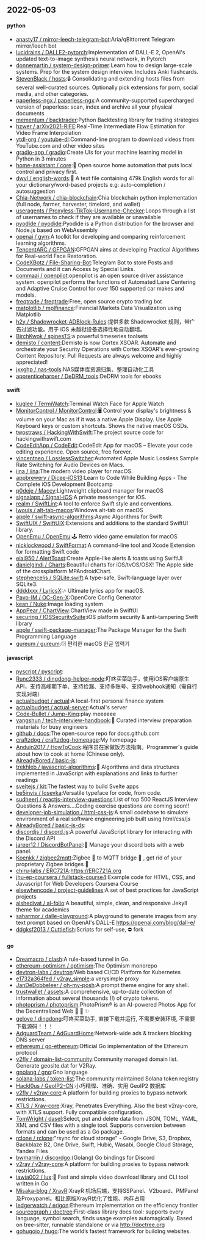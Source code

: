 ## 2022-05-03

#### python
* [anasty17 / mirror-leech-telegram-bot](https://github.com/anasty17/mirror-leech-telegram-bot):Aria/qBittorrent Telegram mirror/leech bot
* [lucidrains / DALLE2-pytorch](https://github.com/lucidrains/DALLE2-pytorch):Implementation of DALL-E 2, OpenAI's updated text-to-image synthesis neural network, in Pytorch
* [donnemartin / system-design-primer](https://github.com/donnemartin/system-design-primer):Learn how to design large-scale systems. Prep for the system design interview. Includes Anki flashcards.
* [StevenBlack / hosts](https://github.com/StevenBlack/hosts):🔒
Consolidating and extending hosts files from several well-curated sources. Optionally pick extensions for porn, social media, and other categories.
* [paperless-ngx / paperless-ngx](https://github.com/paperless-ngx/paperless-ngx):A community-supported supercharged version of paperless: scan, index and archive all your physical documents
* [mementum / backtrader](https://github.com/mementum/backtrader):Python Backtesting library for trading strategies
* [hzwer / arXiv2021-RIFE](https://github.com/hzwer/arXiv2021-RIFE):Real-Time Intermediate Flow Estimation for Video Frame Interpolation
* [ytdl-org / youtube-dl](https://github.com/ytdl-org/youtube-dl):Command-line program to download videos from YouTube.com and other video sites
* [gradio-app / gradio](https://github.com/gradio-app/gradio):Create UIs for your machine learning model in Python in 3 minutes
* [home-assistant / core](https://github.com/home-assistant/core):🏡
Open source home automation that puts local control and privacy first.
* [dwyl / english-words](https://github.com/dwyl/english-words):📝
A text file containing 479k English words for all your dictionary/word-based projects e.g: auto-completion / autosuggestion
* [Chia-Network / chia-blockchain](https://github.com/Chia-Network/chia-blockchain):Chia blockchain python implementation (full node, farmer, harvester, timelord, and wallet)
* [useragents / Proxyless-TikTok-Username-Checker](https://github.com/useragents/Proxyless-TikTok-Username-Checker):Loops through a list of usernames to check if they are available or unavailable
* [pyodide / pyodide](https://github.com/pyodide/pyodide):Pyodide is a Python distribution for the browser and Node.js based on WebAssembly
* [openai / gym](https://github.com/openai/gym):A toolkit for developing and comparing reinforcement learning algorithms.
* [TencentARC / GFPGAN](https://github.com/TencentARC/GFPGAN):GFPGAN aims at developing Practical Algorithms for Real-world Face Restoration.
* [CodeXBotz / File-Sharing-Bot](https://github.com/CodeXBotz/File-Sharing-Bot):Telegram Bot to store Posts and Documents and it can Access by Special Links.
* [commaai / openpilot](https://github.com/commaai/openpilot):openpilot is an open source driver assistance system. openpilot performs the functions of Automated Lane Centering and Adaptive Cruise Control for over 150 supported car makes and models.
* [freqtrade / freqtrade](https://github.com/freqtrade/freqtrade):Free, open source crypto trading bot
* [matplotlib / mplfinance](https://github.com/matplotlib/mplfinance):Financial Markets Data Visualization using Matplotlib
* [h2y / Shadowrocket-ADBlock-Rules](https://github.com/h2y/Shadowrocket-ADBlock-Rules):提供多款 Shadowrocket 规则，带广告过滤功能。用于 iOS 未越狱设备选择性地自动翻墙。
* [BirchKwok / spinesTS](https://github.com/BirchKwok/spinesTS):a powerful timeseries toolsets
* [demisto / content](https://github.com/demisto/content):Demisto is now Cortex XSOAR. Automate and orchestrate your Security Operations with Cortex XSOAR's ever-growing Content Repository. Pull Requests are always welcome and highly appreciated!
* [jxxghp / nas-tools](https://github.com/jxxghp/nas-tools):NAS媒体库资源归集、整理自动化工具
* [apprenticeharper / DeDRM_tools](https://github.com/apprenticeharper/DeDRM_tools):DeDRM tools for ebooks

#### swift
* [kuglee / TermiWatch](https://github.com/kuglee/TermiWatch):Terminal Watch Face for Apple Watch
* [MonitorControl / MonitorControl](https://github.com/MonitorControl/MonitorControl):🖥
Control your display's brightness & volume on your Mac as if it was a native Apple Display. Use Apple Keyboard keys or custom shortcuts. Shows the native macOS OSDs.
* [twostraws / HackingWithSwift](https://github.com/twostraws/HackingWithSwift):The project source code for hackingwithswift.com
* [CodeEditApp / CodeEdit](https://github.com/CodeEditApp/CodeEdit):CodeEdit App for macOS – Elevate your code editing experience. Open source, free forever.
* [vincentneo / LosslessSwitcher](https://github.com/vincentneo/LosslessSwitcher):Automated Apple Music Lossless Sample Rate Switching for Audio Devices on Macs.
* [iina / iina](https://github.com/iina/iina):The modern video player for macOS.
* [appbrewery / Dicee-iOS13](https://github.com/appbrewery/Dicee-iOS13):Learn to Code While Building Apps - The Complete iOS Development Bootcamp
* [p0deje / Maccy](https://github.com/p0deje/Maccy):Lightweight clipboard manager for macOS
* [signalapp / Signal-iOS](https://github.com/signalapp/Signal-iOS):A private messenger for iOS.
* [realm / SwiftLint](https://github.com/realm/SwiftLint):A tool to enforce Swift style and conventions.
* [lwouis / alt-tab-macos](https://github.com/lwouis/alt-tab-macos):Windows alt-tab on macOS
* [apple / swift-async-algorithms](https://github.com/apple/swift-async-algorithms):Async Algorithms for Swift
* [SwiftUIX / SwiftUIX](https://github.com/SwiftUIX/SwiftUIX):Extensions and additions to the standard SwiftUI library.
* [OpenEmu / OpenEmu](https://github.com/OpenEmu/OpenEmu):🕹
Retro video game emulation for macOS
* [nicklockwood / SwiftFormat](https://github.com/nicklockwood/SwiftFormat):A command-line tool and Xcode Extension for formatting Swift code
* [elai950 / AlertToast](https://github.com/elai950/AlertToast):Create Apple-like alerts & toasts using SwiftUI
* [danielgindi / Charts](https://github.com/danielgindi/Charts):Beautiful charts for iOS/tvOS/OSX! The Apple side of the crossplatform MPAndroidChart.
* [stephencelis / SQLite.swift](https://github.com/stephencelis/SQLite.swift):A type-safe, Swift-language layer over SQLite3.
* [ddddxxx / LyricsX](https://github.com/ddddxxx/LyricsX):🎶
Ultimate lyrics app for macOS.
* [Pavo-IM / OC-Gen-X](https://github.com/Pavo-IM/OC-Gen-X):OpenCore Config Generator
* [kean / Nuke](https://github.com/kean/Nuke):Image loading system
* [AppPear / ChartView](https://github.com/AppPear/ChartView):ChartView made in SwiftUI
* [securing / IOSSecuritySuite](https://github.com/securing/IOSSecuritySuite):iOS platform security & anti-tampering Swift library
* [apple / swift-package-manager](https://github.com/apple/swift-package-manager):The Package Manager for the Swift Programming Language
* [gureum / gureum](https://github.com/gureum/gureum):더 편리한 macOS 한글 입력기

#### javascript
* [pyscript / pyscript](https://github.com/pyscript/pyscript):
* [Runc2333 / dingdong-helper-node](https://github.com/Runc2333/dingdong-helper-node):叮咚买菜助手，使用iOS客户端原生API，支持高峰期下单、支持捡漏、支持多账号、支持webhook通知（需自行实现对端）
* [actualbudget / actual](https://github.com/actualbudget/actual):A local-first personal finance system
* [actualbudget / actual-server](https://github.com/actualbudget/actual-server):Actual's server
* [Code-Bullet / Jump-King](https://github.com/Code-Bullet/Jump-King):play meeeeee
* [yangshun / tech-interview-handbook](https://github.com/yangshun/tech-interview-handbook):💯
Curated interview preparation materials for busy engineers
* [github / docs](https://github.com/github/docs):The open-source repo for docs.github.com
* [craftzdog / craftzdog-homepage](https://github.com/craftzdog/craftzdog-homepage):My homepage
* [Anduin2017 / HowToCook](https://github.com/Anduin2017/HowToCook):程序员在家做饭方法指南。Programmer's guide about how to cook at home (Chinese only).
* [AlreadyBored / basic-js](https://github.com/AlreadyBored/basic-js):
* [trekhleb / javascript-algorithms](https://github.com/trekhleb/javascript-algorithms):📝
Algorithms and data structures implemented in JavaScript with explanations and links to further readings
* [sveltejs / kit](https://github.com/sveltejs/kit):The fastest way to build Svelte apps
* [be5invis / Iosevka](https://github.com/be5invis/Iosevka):Versatile typeface for code, from code.
* [sudheerj / reactjs-interview-questions](https://github.com/sudheerj/reactjs-interview-questions):List of top 500 ReactJS Interview Questions & Answers....Coding exercise questions are coming soon!!
* [developer-job-simulation / html-css-js](https://github.com/developer-job-simulation/html-css-js):A small codebase to simulate environment of a real software engineering job built using html/css/js
* [AlreadyBored / basic-js-ds](https://github.com/AlreadyBored/basic-js-ds):
* [discordjs / discord.js](https://github.com/discordjs/discord.js):A powerful JavaScript library for interacting with the Discord API
* [jareer12 / DiscordBotPanel](https://github.com/jareer12/DiscordBotPanel):🎉
Manage your discord bots with a web panel.
* [Koenkk / zigbee2mqtt](https://github.com/Koenkk/zigbee2mqtt):Zigbee
🐝
to MQTT bridge
🌉
, get rid of your proprietary Zigbee bridges
🔨
* [chiru-labs / ERC721A](https://github.com/chiru-labs/ERC721A):https://ERC721A.org
* [jhu-ep-coursera / fullstack-course4](https://github.com/jhu-ep-coursera/fullstack-course4):Example code for HTML, CSS, and Javascript for Web Developers Coursera Course
* [elsewhencode / project-guidelines](https://github.com/elsewhencode/project-guidelines):A set of best practices for JavaScript projects
* [alshedivat / al-folio](https://github.com/alshedivat/al-folio):A beautiful, simple, clean, and responsive Jekyll theme for academics
* [saharmor / dalle-playground](https://github.com/saharmor/dalle-playground):A playground to generate images from any text prompt based on OpenAI's DALL-E https://openai.com/blog/dall-e/
* [ddgksf2013 / Cuttlefish](https://github.com/ddgksf2013/Cuttlefish):Scripts for self-use,
⛔️
fork

#### go
* [Dreamacro / clash](https://github.com/Dreamacro/clash):A rule-based tunnel in Go.
* [ethereum-optimism / optimism](https://github.com/ethereum-optimism/optimism):The Optimism monorepo
* [devtron-labs / devtron](https://github.com/devtron-labs/devtron):Web based CI/CD Platform for Kubernetes
* [e1732a364fed / v2ray_simple](https://github.com/e1732a364fed/v2ray_simple):a verysimple proxy
* [JanDeDobbeleer / oh-my-posh](https://github.com/JanDeDobbeleer/oh-my-posh):A prompt theme engine for any shell.
* [trustwallet / assets](https://github.com/trustwallet/assets):A comprehensive, up-to-date collection of information about several thousands (!) of crypto tokens.
* [photoprism / photoprism](https://github.com/photoprism/photoprism):PhotoPrism® is an AI-powered Photos App for the Decentralized Web
🌈
💎
✨
* [gelove / dingdong](https://github.com/gelove/dingdong):叮咚买菜助手, 直接下载并运行, 不需要安装环境, 不需要下载源码！！！
* [AdguardTeam / AdGuardHome](https://github.com/AdguardTeam/AdGuardHome):Network-wide ads & trackers blocking DNS server
* [ethereum / go-ethereum](https://github.com/ethereum/go-ethereum):Official Go implementation of the Ethereum protocol
* [v2fly / domain-list-community](https://github.com/v2fly/domain-list-community):Community managed domain list. Generate geosite.dat for V2Ray.
* [gnolang / gno](https://github.com/gnolang/gno):Gno language
* [solana-labs / token-list](https://github.com/solana-labs/token-list):The community maintained Solana token registry
* [Hackl0us / GeoIP2-CN](https://github.com/Hackl0us/GeoIP2-CN):小巧精悍、准确、实用 GeoIP2 数据库
* [v2fly / v2ray-core](https://github.com/v2fly/v2ray-core):A platform for building proxies to bypass network restrictions.
* [XTLS / Xray-core](https://github.com/XTLS/Xray-core):Xray, Penetrates Everything. Also the best v2ray-core, with XTLS support. Fully compatible configuration.
* [TomWright / dasel](https://github.com/TomWright/dasel):Select, put and delete data from JSON, TOML, YAML, XML and CSV files with a single tool. Supports conversion between formats and can be used as a Go package.
* [rclone / rclone](https://github.com/rclone/rclone):"rsync for cloud storage" - Google Drive, S3, Dropbox, Backblaze B2, One Drive, Swift, Hubic, Wasabi, Google Cloud Storage, Yandex Files
* [bwmarrin / discordgo](https://github.com/bwmarrin/discordgo):(Golang) Go bindings for Discord
* [v2ray / v2ray-core](https://github.com/v2ray/v2ray-core):A platform for building proxies to bypass network restrictions.
* [iawia002 / lux](https://github.com/iawia002/lux):👾
Fast and simple video download library and CLI tool written in Go
* [Misaka-blog / XrayR](https://github.com/Misaka-blog/XrayR):XrayR 机场后端，支持SSPanel、V2board、PMPanel及Proxypanel。相比原版XrayR优化了性能、内存占用
* [ledgerwatch / erigon](https://github.com/ledgerwatch/erigon):Ethereum implementation on the efficiency frontier
* [sourcegraph / doctree](https://github.com/sourcegraph/doctree):First-class library docs tool: supports every language, symbol search, finds usage examples automagically. Based on tree-sitter, runnable standalone or via http://doctree.org
* [gohugoio / hugo](https://github.com/gohugoio/hugo):The world’s fastest framework for building websites.
